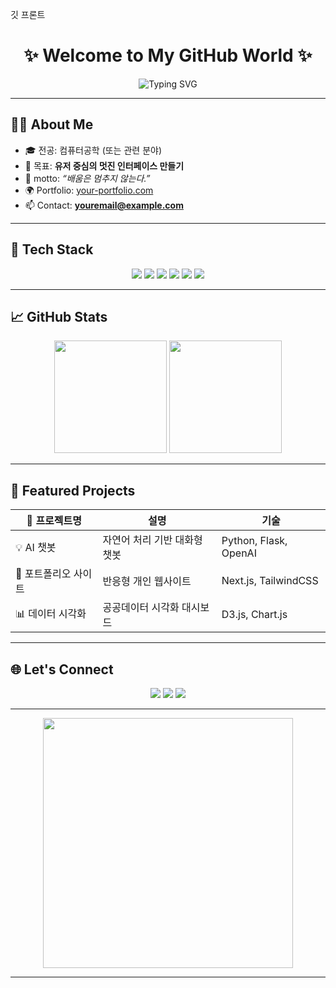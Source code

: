 깃 프론트
<!-- README.md -->
<h1 align="center">✨ Welcome to My GitHub World ✨</h1>
<p align="center">
  <img src="https://readme-typing-svg.demolab.com?font=Fira+Code&size=24&pause=1000&center=true&vCenter=true&width=435&lines=Hi+there!+I'm+YourName+👋;Frontend+Developer+%F0%9F%92%BB;Lifelong+Learner+📚;Welcome+to+my+page!+💡" alt="Typing SVG" />
</p>

---

## 🧑‍💻 About Me

- 🎓 전공: 컴퓨터공학 (또는 관련 분야)
- 🌈 목표: **유저 중심의 멋진 인터페이스 만들기**
- 💬 motto: _“배움은 멈추지 않는다.”_
- 🌍 Portfolio: [your-portfolio.com](https://your-portfolio.com)
- 📫 Contact: **youremail@example.com**

---

## 🚀 Tech Stack

<p align="center">
  <img src="https://img.shields.io/badge/HTML-E34F26?style=flat&logo=html5&logoColor=white"/>
  <img src="https://img.shields.io/badge/CSS-1572B6?style=flat&logo=css3&logoColor=white"/>
  <img src="https://img.shields.io/badge/JavaScript-F7DF1E?style=flat&logo=javascript&logoColor=black"/>
  <img src="https://img.shields.io/badge/React-61DAFB?style=flat&logo=react&logoColor=black"/>
  <img src="https://img.shields.io/badge/Node.js-339933?style=flat&logo=nodedotjs&logoColor=white"/>
  <img src="https://img.shields.io/badge/Python-3776AB?style=flat&logo=python&logoColor=white"/>
</p>

---

## 📈 GitHub Stats

<p align="center">
  <img src="https://github-readme-stats.vercel.app/api?username=yourusername&show_icons=true&theme=tokyonight" height="180"/>
  <img src="https://github-readme-stats.vercel.app/api/top-langs/?username=yourusername&layout=compact&theme=tokyonight" height="180"/>
</p>

---

## 💎 Featured Projects

| 💼 프로젝트명 | 설명 | 기술 |
|--------------|------|------|
| 💡 AI 챗봇 | 자연어 처리 기반 대화형 챗봇 | Python, Flask, OpenAI |
| 📱 포트폴리오 사이트 | 반응형 개인 웹사이트 | Next.js, TailwindCSS |
| 📊 데이터 시각화 | 공공데이터 시각화 대시보드 | D3.js, Chart.js |

---

## 🌐 Let's Connect

<p align="center">
  <a href="https://linkedin.com/in/yourname"><img src="https://img.shields.io/badge/LinkedIn-blue?logo=linkedin&style=for-the-badge" /></a>
  <a href="mailto:youremail@example.com"><img src="https://img.shields.io/badge/Gmail-D14836?logo=gmail&style=for-the-badge" /></a>
  <a href="https://yourblog.com"><img src="https://img.shields.io/badge/Blog-Visit%20Blog-orange?style=for-the-badge&logo=blogger" /></a>
</p>

---

<p align="center">
  <img src="https://media.giphy.com/media/qgQUggAC3Pfv687qPC/giphy.gif" width="400" />
</p>

---
